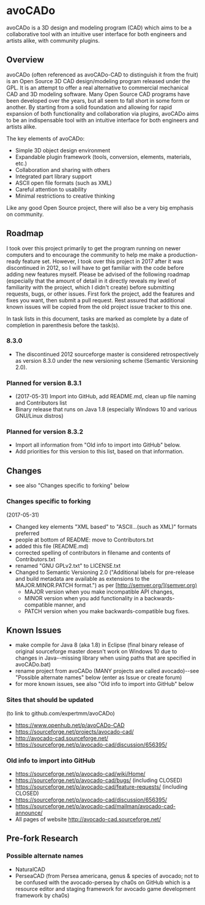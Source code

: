 # avoCADo
avoCADo is a 3D design and modeling program (CAD) which aims to be a collaborative tool with an intuitive user interface for both engineers and artists alike, with community plugins.

## Overview

avoCADo (often referenced as avoCADo-CAD to distinguish it from the fruit) is an Open Source 3D CAD design/modeling program released under the GPL. It is an attempt to offer a real alternative to commercial mechanical CAD and 3D modeling software. Many Open Source CAD programs have been developed over the years, but all seem to fall short in some form or another. By starting from a solid foundation and allowing for rapid expansion of both functionality and collaboration via plugins, avoCADo aims to be an indispensable tool with an intuitive interface for both engineers and artists alike.

The key elements of avoCADo:
* Simple 3D object design environment
* Expandable plugin framework (tools, conversion, elements, materials, etc.)
* Collaboration and sharing with others
* Integrated part library support
* ASCII open file formats (such as XML)
* Careful attention to usability
* Minimal restrictions to creative thinking

Like any good Open Source project, there will also be a very big emphasis on community. 

## Roadmap
I took over this project primarily to get the program running on newer computers and to encourage the community to help me make a production-ready feature set. However, I took over this project in 2017 after it was discontinued in 2012, so I will have to get familiar with the code before adding new features myself. Please be advised of the following roadmap (especially that the amount of detail in it directly reveals my level of familiarity with the project, which I didn't create) before submitting requests, bugs, or other issues. First fork the project, add the features and fixes you want, then submit a pull request. Rest assured that additional known issues will be copied from the old project issue tracker to this one.

In task lists in this document, tasks are marked as complete by a date of completion in parenthesis before the task(s).

### 8.3.0
* The discontinued 2012 sourceforge master is considered retrospectively as version 8.3.0 under the new versioning scheme (Semantic Versioning 2.0).

### Planned for version 8.3.1
* (2017-05-31) Import into GitHub, add README.md, clean up file naming and Contributors list
* Binary release that runs on Java 1.8 (especially Windows 10 and various GNU/Linux distros)

### Planned for version 8.3.2
* Import all information from "Old info to import into GitHub" below.
* Add priorities for this version to this list, based on that information.

## Changes
* see also "Changes specific to forking" below

### Changes specific to forking
(2017-05-31)
* Changed key elements "XML based" to "ASCII...(such as XML)" formats preferred
* people at bottom of README: move to Contributors.txt
* added this file (README.md)
* corrected spelling of contributors in filename and contents of Contributors.txt
* renamed "GNU GPLv2.txt" to LICENSE.txt
* Changed to Semantic Versioning 2.0 ("Additional labels for pre-release and build metadata are available as extensions to the MAJOR.MINOR.PATCH format.") as per [http://semver.org/](semver.org)
  * MAJOR version when you make incompatible API changes,
  * MINOR version when you add functionality in a backwards-compatible manner, and
  * PATCH version when you make backwards-compatible bug fixes.

## Known Issues
* make compile for Java 8 (aka 1.8) in Eclipse (final binary release of original sourceforge master doesn't work on Windows 10 due to changes in Java--missing library when using paths that are specified in avoCADo.bat)
* rename project from avoCADo (MANY projects are called avocado)--see "Possible alternate names" below (enter as Issue or create forum)
* for more known issues, see also "Old info to import into GitHub" below

### Sites that should be updated
(to link to github.com/expertmm/avoCADo)
* https://www.openhub.net/p/avoCADo-CAD
* https://sourceforge.net/projects/avocado-cad/
* http://avocado-cad.sourceforge.net/
* https://sourceforge.net/p/avocado-cad/discussion/656395/

### Old info to import into GitHub
* https://sourceforge.net/p/avocado-cad/wiki/Home/
* https://sourceforge.net/p/avocado-cad/bugs/ (including CLOSED)
* https://sourceforge.net/p/avocado-cad/feature-requests/ (including CLOSED)
* https://sourceforge.net/p/avocado-cad/discussion/656395/
* https://sourceforge.net/p/avocado-cad/mailman/avocado-cad-announce/
* All pages of website http://avocado-cad.sourceforge.net/

## Pre-fork Research

### Possible alternate names
* NaturalCAD
* PerseaCAD (from Persea americana, genus & species of avocado; not to be confused with the avocado-persea by cha0s on GitHub which is a resource editor and staging framework for avocado game development framework by cha0s)

